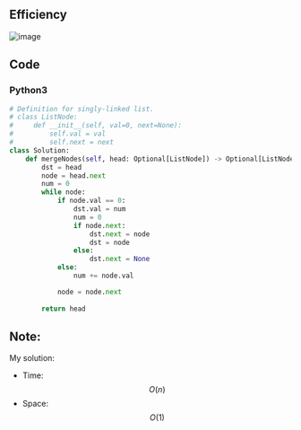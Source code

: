 ## Efficiency
![image](https://github.com/KCP17/LeetCode-Solutions/assets/148914885/d6c2ed71-3cb9-4d30-a955-89fe92ed8a62)

## Code
### Python3
```python []
# Definition for singly-linked list.
# class ListNode:
#     def __init__(self, val=0, next=None):
#         self.val = val
#         self.next = next
class Solution:
    def mergeNodes(self, head: Optional[ListNode]) -> Optional[ListNode]:
        dst = head
        node = head.next
        num = 0
        while node:
            if node.val == 0:
                dst.val = num
                num = 0
                if node.next:
                    dst.next = node
                    dst = node
                else:
                    dst.next = None
            else:
                num += node.val

            node = node.next
        
        return head
```

## Note:
My solution:
- Time: $$O(n)$$
- Space: $$O(1)$$
